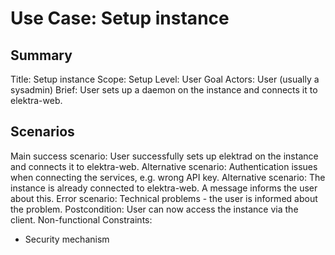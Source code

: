 # Use Case: Setup instance

## Summary

Title: Setup instance
Scope: Setup
Level: User Goal
Actors: User (usually a sysadmin)
Brief: User sets up a daemon on the instance and connects it to elektra-web.

## Scenarios

Main success scenario: User successfully sets up elektrad on the instance and
  connects it to elektra-web.
Alternative scenario: Authentication issues when connecting the services,
  e.g. wrong API key.
Alternative scenario: The instance is already connected to elektra-web. A
  message informs the user about this.
Error scenario: Technical problems - the user is informed about the problem.
Postcondition: User can now access the instance via the client.
Non-functional Constraints:
  - Security mechanism
